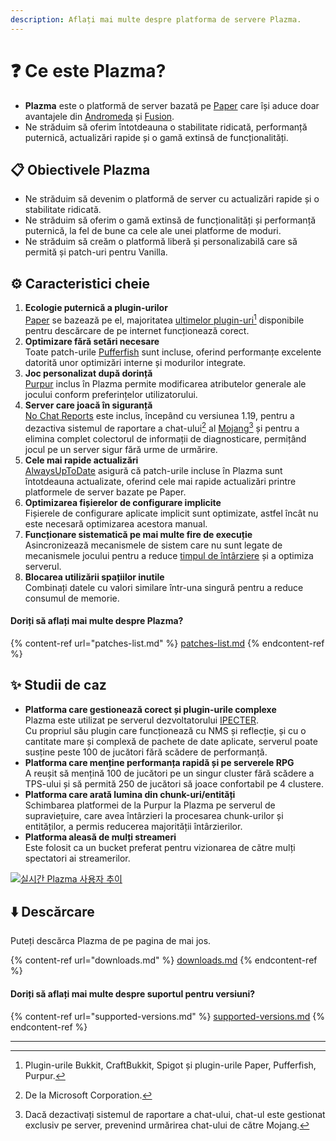 ```yaml
---
description: Aflați mai multe despre platforma de servere Plazma.
---
```


# ❓ Ce este Plazma?

- **Plazma** este o platformă de server bazată pe [Paper](https://github.com/PaperMC/Paper) care își aduce doar avantajele din [Andromeda](https://github.com/EarendelArchived/Andromeda) și [Fusion](https://github.com/RuinedTechnologyUnify/Fusion).
- Ne străduim să oferim întotdeauna o stabilitate ridicată, performanță puternică, actualizări rapide și o gamă extinsă de funcționalități.

## 📋 Obiectivele Plazma <a href="#id-1" id="id-1"></a>

- Ne străduim să devenim o platformă de server cu actualizări rapide și o stabilitate ridicată.
- Ne străduim să oferim o gamă extinsă de funcționalități și performanță puternică, la fel de bune ca cele ale unei platforme de moduri.
- Ne străduim să creăm o platformă liberă și personalizabilă care să permită și patch-uri pentru Vanilla.

## ⚙️ Caracteristici cheie <a href="#id-2" id="id-2"></a>

1. **Ecologie puternică a plugin-urilor**\
   [Paper](https://github.com/PaperMC/Paper) se bazează pe el,
   majoritatea [ultimelor plugin-uri](#user-content-fn-1)[^1] disponibile pentru descărcare de pe internet funcționează corect.
2. **Optimizare fără setări necesare**\
   Toate patch-urile [Pufferfish](https://github.com/pufferfish-gg/Pufferfish) sunt incluse,
   oferind performanțe excelente datorită unor optimizări interne și modurilor integrate.
3. **Joc personalizat după dorință**\
   [Purpur](https://github.com/PurpurMC/Purpur) inclus în Plazma permite modificarea
   atributelor generale ale jocului conform preferințelor utilizatorului.
4. **Server care joacă în siguranță**\
   [No Chat Reports](https://github.com/Aizistral-Studios/No-Chat-Reports) este inclus, începând cu versiunea 1.19, pentru a dezactiva
   sistemul de raportare a chat-ului[^2] al [Mojang](#user-content-fn-2)[^3] și pentru a elimina complet colectorul de informații de diagnosticare, permițând jocul pe un server sigur fără urme de urmărire.
5. **Cele mai rapide actualizări**\
   [AlwaysUpToDate](https://github.com/PlazmaMC/AlwaysUpToDate) asigură că patch-urile incluse în Plazma sunt întotdeauna actualizate, oferind cele mai rapide actualizări printre platformele de server bazate pe Paper.
6. **Optimizarea fișierelor de configurare implicite**\
   Fișierele de configurare aplicate implicit sunt optimizate, astfel încât nu este necesară optimizarea acestora manual.
7. **Funcționare sistematică pe mai multe fire de execuție**\
   Asincronizează mecanismele de sistem care nu sunt legate de mecanismele jocului pentru a reduce [timpul de întârziere](#user-content-fn-4) și a optimiza serverul.
8. **Blocarea utilizării spațiilor inutile**\
   Combinați datele cu valori similare într-una singură pentru a reduce consumul de memorie.

#### Doriți să aflați mai multe despre Plazma? <a href="#etc-1" id="etc-1"></a>

{% content-ref url="patches-list.md" %}
[patches-list.md](patches-list.md)
{% endcontent-ref %}

## ✨ Studii de caz <a href="#id-3" id="id-3"></a>

- **Platforma care gestionează corect și plugin-urile complexe**\
  Plazma este utilizat pe serverul dezvoltatorului [IPECTER](https://github.com/IPECTER).\
  Cu propriul său plugin care funcționează cu NMS și reflecție, și cu o cantitate mare și complexă de pachete de date aplicate, serverul poate susține peste 100 de jucători fără scădere de performanță.
- **Platforma care menține performanța rapidă și pe serverele RPG**\
  A reușit să mențină 100 de jucători pe un singur cluster fără scădere a TPS-ului și să permită 250 de jucători să joace confortabil pe 4 clustere.
- **Platforma care arată lumina din chunk-uri/entități**\
  Schimbarea platformei de la Purpur la Plazma pe serverul de supraviețuire, care avea întârzieri la procesarea chunk-urilor și entităților, a permis reducerea majorității întârzierilor.
- **Platforma aleasă de mulți streameri**\
  Este folosit ca un bucket preferat pentru vizionarea de către mulți spectatori ai streamerilor.

<a href="https://bstats.org/plugin/server-implementation/Plazma/18047">
   <img src="https://badge.plazmamc.org/internal/bstats" alt="실시간 Plazma 사용자 추이">
</a>

## ⬇️ Descărcare

Puteți descărca Plazma de pe pagina de mai jos.

{% content-ref url="downloads.md" %}
[downloads.md](downloads.md)
{% endcontent-ref %}

#### Doriți să aflați mai multe despre suportul pentru versiuni?

{% content-ref url="supported-versions.md" %}
[supported-versions.md](supported-versions.md)
{% endcontent-ref %}

***

[^1]: Plugin-urile Bukkit, CraftBukkit, Spigot și plugin-urile Paper, Pufferfish, Purpur.

[^2]: De la Microsoft Corporation.

[^3]: Dacă dezactivați sistemul de raportare a chat-ului, chat-ul este gestionat exclusiv pe server, prevenind urmărirea chat-ului de către Mojang.

[^4]: Timpul când jocul se oprește pentru ca mecanismele de sistem să funcționeze.
